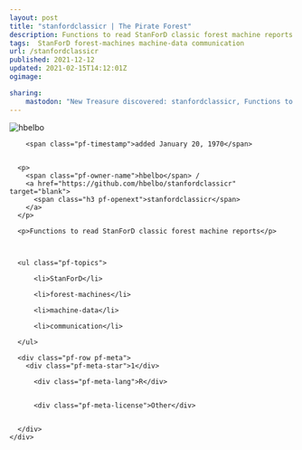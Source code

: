 ```yaml
---
layout: post
title: "stanfordclassicr | The Pirate Forest"
description: Functions to read StanForD classic forest machine reports
tags:  StanForD forest-machines machine-data communication
url: /stanfordclassicr
published: 2021-12-12
updated: 2021-02-15T14:12:01Z
ogimage: 

sharing:
    mastodon: "New Treasure discovered: stanfordclassicr, Functions to read StanForD classic forest machine reports"
---
```

<div class="pf-night-sky-spacer">
    <div id="pf-night-sky" data-stars="1" data-owner="hbelbo" data-repo="stanfordclassicr"></div>
    <div class="">
        <dialog>
            Inhalt des Dialogs
        </dialog>
    </div>
</div>


<div class="pf-row pf-pirate pf-small-column" data-pirate-id="7SZ4Ojghsbd3TuZarR8xg">
    <div>
      <!--<a href="https://github.com/hbelbo" target="blank">-->
        <div class="pf-pirate-avatar">
          <div class="pf-cross pf-clickable"  onclick="collect('7SZ4Ojghsbd3TuZarR8xg'); return false;"></div>
          <img src="https://avatars.githubusercontent.com/u/61940406?v=4" title="hbelbo" alt="hbelbo"/>
      </div>
      <!--</a>
      <div class="pf-pirate-actions">
        <a class="pf-treasure-add"  title="save in my treasure chest" onclick="collect('7SZ4Ojghsbd3TuZarR8xg'); return false;" href="#">
          <img src="./assets/coin.svg" alt="treasure"/>
        </a>
        <a class="pf-treasure-remove" onclick="throwAway('7SZ4Ojghsbd3TuZarR8xg'); return false;">remove</a>
      </div>-->
    </div>
    <div class="pf-ship">
      
        <span class="pf-timestamp">added January 20, 1970</span>
      
      
      <p>
        <span class="pf-owner-name">hbelbo</span> / 
        <a href="https://github.com/hbelbo/stanfordclassicr" target="blank">
          <span class="h3 pf-openext">stanfordclassicr</span>
        </a>
      </p>

      <p>Functions to read StanForD classic forest machine reports</p>

      

      <ul class="pf-topics">
        
          <li>StanForD</li>
        
          <li>forest-machines</li>
        
          <li>machine-data</li>
        
          <li>communication</li>
        
      </ul>

      <div class="pf-row pf-meta">
        <div class="pf-meta-star">1</div>
        
          <div class="pf-meta-lang">R</div>
        
        
          <div class="pf-meta-license">Other</div>
        
        
      </div>
    </div>
  </div>
